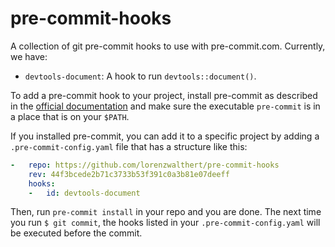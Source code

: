 
<!-- README.md is generated from README.Rmd. Please edit that file -->

# pre-commit-hooks

<!-- badges: start -->

<!-- badges: end -->

A collection of git pre-commit hooks to use with pre-commit.com.
Currently, we have:

  - `devtools-document`: A hook to run `devtools::document()`.

To add a pre-commit hook to your project, install pre-commit as
described in the [official documentation](https://pre-commit.com/#intro)
and make sure the executable `pre-commit` is in a place that is on your
`$PATH`.

If you installed pre-commit, you can add it to a specific project by
adding a `.pre-commit-config.yaml` file that has a structure like this:

```yaml
-   repo: https://github.com/lorenzwalthert/pre-commit-hooks
    rev: 44f3bcede2b71c3733b53f391c0a3b81e07deeff
    hooks: 
    -   id: devtools-document
```

Then, run `pre-commit install` in your repo and you are done. The next
time you run `$ git commit`, the hooks listed in your
`.pre-commit-config.yaml` will be executed before the commit.
